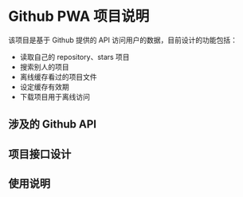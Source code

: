 # Github PWA 项目说明

该项目是基于 Github 提供的 API 访问用户的数据，目前设计的功能包括：

- 读取自己的 repository、stars 项目
- 搜索别人的项目
- 离线缓存看过的项目文件
- 设定缓存有效期
- 下载项目用于离线访问

## 涉及的 Github API

## 项目接口设计

## 使用说明